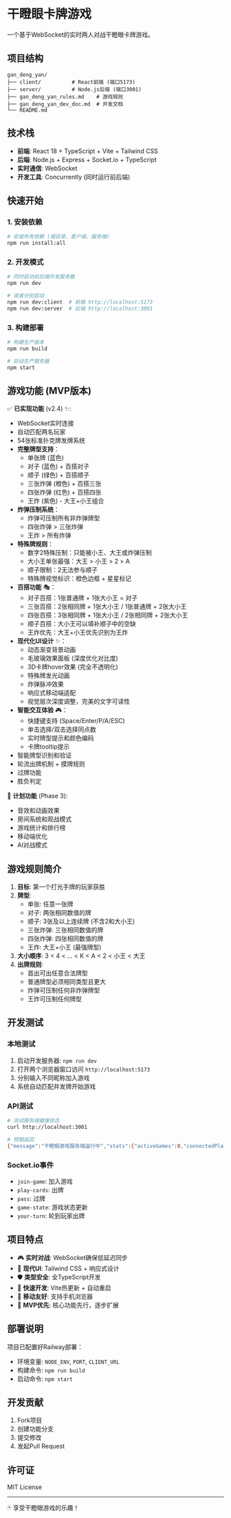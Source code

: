 # 干瞪眼卡牌游戏

一个基于WebSocket的实时两人对战干瞪眼卡牌游戏。

## 项目结构

```
gan_deng_yan/
├── client/          # React前端 (端口5173)
├── server/          # Node.js后端 (端口3001)
├── gan_deng_yan_rules.md    # 游戏规则
├── gan_deng_yan_dev_doc.md  # 开发文档
└── README.md
```

## 技术栈

- **前端**: React 18 + TypeScript + Vite + Tailwind CSS
- **后端**: Node.js + Express + Socket.io + TypeScript
- **实时通信**: WebSocket
- **开发工具**: Concurrently (同时运行前后端)

## 快速开始

### 1. 安装依赖
```bash
# 安装所有依赖 (根目录、客户端、服务端)
npm run install:all
```

### 2. 开发模式
```bash
# 同时启动前后端开发服务器
npm run dev

# 或者分别启动
npm run dev:client  # 前端 http://localhost:5173
npm run dev:server  # 后端 http://localhost:3001
```

### 3. 构建部署
```bash
# 构建生产版本
npm run build

# 启动生产服务器
npm start
```

## 游戏功能 (MVP版本)

✅ **已实现功能** (v2.4) ✨:
- WebSocket实时连接
- 自动匹配两名玩家
- 54张标准扑克牌发牌系统
- **完整牌型支持**：
  - 单张牌 (蓝色)
  - 对子 (蓝色) + 百搭对子
  - 顺子 (绿色) + 百搭顺子
  - 三张炸弹 (橙色) + 百搭三张
  - 四张炸弹 (红色) + 百搭四张
  - 王炸 (紫色) - 大王+小王组合
- **炸弹压制系统**：
  - 炸弹可压制所有非炸弹牌型
  - 四张炸弹 > 三张炸弹
  - 王炸 > 所有炸弹
- **特殊牌规则**：
  - 数字2特殊压制：只能被小王、大王或炸弹压制
  - 大小王单张最强：大王 > 小王 > 2 > A
  - 顺子限制：2无法参与顺子
  - 特殊牌视觉标识：橙色边框 + 星星标记
- **百搭功能** 🎭：
  - 对子百搭：1张普通牌 + 1张大小王 = 对子
  - 三张百搭：2张相同牌 + 1张大小王 / 1张普通牌 + 2张大小王
  - 四张百搭：3张相同牌 + 1张大小王 / 2张相同牌 + 2张大小王
  - 顺子百搭：大小王可以填补顺子中的空缺
  - 王炸优先：大王+小王优先识别为王炸
- **现代化UI设计** ✨：
  - 动态渐变背景动画
  - 毛玻璃效果面板 (深度优化对比度)
  - 3D卡牌hover效果 (完全不透明化)
  - 特殊牌发光动画
  - 炸弹脉冲效果
  - 响应式移动端适配
  - 视觉层次深度调整，完美的文字可读性
- **智能交互体验** 🎮：
  - 快捷键支持 (Space/Enter/P/A/ESC)
  - 单击选择/双击选择同点数
  - 实时牌型提示和颜色编码
  - 卡牌tooltip提示
- 智能牌型识别和验证
- 轮流出牌机制 + 摸牌规则
- 过牌功能
- 胜负判定

🚧 **计划功能** (Phase 3):
- 音效和动画效果
- 房间系统和观战模式
- 游戏统计和排行榜
- 移动端优化
- AI对战模式

## 游戏规则简介

1. **目标**: 第一个打光手牌的玩家获胜
2. **牌型**: 
   - 单张: 任意一张牌
   - 对子: 两张相同数值的牌
   - 顺子: 3张及以上连续牌 (不含2和大小王)
   - 三张炸弹: 三张相同数值的牌
   - 四张炸弹: 四张相同数值的牌
   - 王炸: 大王+小王 (最强牌型)
3. **大小顺序**: 3 < 4 < ... < K < A < 2 < 小王 < 大王
4. **出牌规则**: 
   - 首出可出任意合法牌型
   - 普通牌型必须相同类型且更大
   - 炸弹可压制任何非炸弹牌型
   - 王炸可压制任何牌型

## 开发测试

### 本地测试
1. 启动开发服务器: `npm run dev`
2. 打开两个浏览器窗口访问 `http://localhost:5173`
3. 分别输入不同昵称加入游戏
4. 系统自动匹配并发牌开始游戏

### API测试
```bash
# 测试服务端健康状态
curl http://localhost:3001

# 预期返回
{"message":"干瞪眼游戏服务端运行中","stats":{"activeGames":0,"connectedPlayers":0}}
```

### Socket.io事件
- `join-game`: 加入游戏
- `play-cards`: 出牌
- `pass`: 过牌
- `game-state`: 游戏状态更新
- `your-turn`: 轮到玩家出牌

## 项目特点

- 🎮 **实时对战**: WebSocket确保低延迟同步
- 🎨 **现代UI**: Tailwind CSS + 响应式设计
- 🛡️ **类型安全**: 全TypeScript开发
- 🚀 **快速开发**: Vite热更新 + 自动重启
- 📱 **移动友好**: 支持手机浏览器
- 🎯 **MVP优先**: 核心功能先行，逐步扩展

## 部署说明

项目已配置好Railway部署：
- 环境变量: `NODE_ENV`, `PORT`, `CLIENT_URL`
- 构建命令: `npm run build`
- 启动命令: `npm start`

## 开发贡献

1. Fork项目
2. 创建功能分支
3. 提交修改
4. 发起Pull Request

## 许可证

MIT License

---

🃏 享受干瞪眼游戏的乐趣！ 